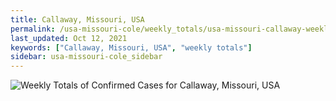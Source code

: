 ```yaml
---
title: Callaway, Missouri, USA
permalink: /usa-missouri-cole/weekly_totals/usa-missouri-callaway-weekly_totals.html
last_updated: Oct 12, 2021
keywords: ["Callaway, Missouri, USA", "weekly totals"]
sidebar: usa-missouri-cole_sidebar
---
```


![Weekly Totals of Confirmed Cases for Callaway, Missouri, USA](/covid_tracker/images/graphs/usa-missouri-callaway-weekly_totals_graph.png)
